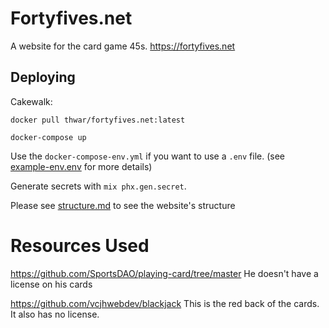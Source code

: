 # Fortyfives.net
A website for the card game 45s. <https://fortyfives.net>

## Deploying
Cakewalk:

`docker pull thwar/fortyfives.net:latest`

`docker-compose up`

Use the `docker-compose-env.yml` if you want to use a `.env` file. 
(see [example-env.env](example-env.env) for more details)

Generate secrets with `mix phx.gen.secret`.

Please see [structure.md](structure.md) to see the website's structure

# Resources Used
https://github.com/SportsDAO/playing-card/tree/master
He doesn't have a license on his cards

https://github.com/vcjhwebdev/blackjack
This is the red back of the cards. It also has no license.
